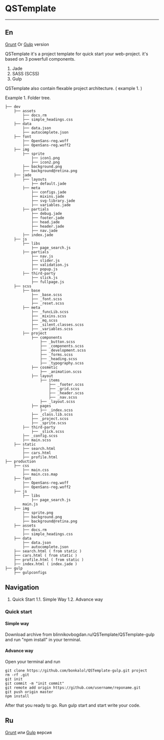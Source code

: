# QSTemplate
----------

## En

<a href="https://github.com/bonkalol/QSTemplate">Grunt</a> Or <a href="https://github.com/bonkalol/QSTemplate-gulp">Gulp</a> version

QSTemplate it's a project template for quick start your web-project. it's based on 3 powerfull components.

1. Jade
2. SASS (SCSS)
3. Gulp

QSTemplate also contain flexable project architecture. ( example 1. )

Example 1. Folder tree.

	├── dev
		├── assets
			├── docs.rm
			├── simple_headings.css
		├── data
			├── data.json
			├── autocomplete.json
		├── font
			├── OpenSans-reg.woff
			├── OpenSans-reg.woff2
		├── img
			├── sprite
				├── icon1.png
				├── icon2.png
			├── background.png
			├── background@retina.png
		├── jade
			├── layouts
				├── default.jade
			├── meta
				├── configs.jade
				├── mixins.jade
				├── svg-library.jade
				├── variables.jade
			├── partials
				├── debug.jade
				├── footer.jade
				├── head.jade
				├── header.jade
				├── nav.jade
			├── index.jade
		├── js
			├── libs
				├── page_search.js
			├── partials
				├── nav.js
				├── slider.js
				├── validation.js
				├── popup.js
			├── third-party
				├── slick.js
				├── fullpage.js
		├── scss
			├── base
				├── _base.scss
				├── _font.scss
				├── _reset.scss
			├── meta
				├── _funcLib.scss
				├── _mixins.scss
				├── _mq.scss
				├── _silent.classes.scss
				├── _variables.scss
			├── project
				├── components
					├── _button.scss
					├── _components.scss
					├── _development.scss
					├── _forms.scss
					├── _heading.scss
					├── _typography.scss
				├── cosmetic
					├── _animation.scss
				├── layout
					├── items
						├── _footer.scss
						├── _grid.scss
						├── _header.scss
						├── _nav.scss
					├── _layout.scss
				├── pages
					├── _index.scss
				├── _class.lib.scss
				├── _project.scss
				├── _sprite.scss
			├── third-party
				├── _slick.scss
			├── _config.scss
			├── main.scss
		├── static
			├── search.html
			├── cars.html
			├── profile.html
	├── production
		├── css
			├── main.css
			├── main.css.map
		├── font
			├── OpenSans-reg.woff
			├── OpenSans-reg.woff2
		├── js
			├── libs
				├── page_search.js
			main.js
		├── img
			├── sprite.png
			├── background.png
			├── background@retina.png
		├── assets
			├── docs.rm
			├── simple_headings.css
		├── data
			├── data.json
			├── autocomplete.json
		├── search.html ( from static )
		├── cars.html ( from static )
		├── profile.html ( from static )
		├── index.html ( index.jade )
	├── gulp
		├── gulpconfigs

## Navigation

1. Quick Start
1.1. Simple Way
1.2. Advance way

### Quick start

#### Simple way

Download archive from blinnikovbogdan.ru/QSTemplate/QSTemplate-gulp and run "npm install" in your terminal.

#### Advance way

Open your terminal and run

	git clone https://github.com/bonkalol/QSTemplate-gulp.git project
	rm -rf .git
	git init
	git commit -m "init commit"
	git remote add origin https://github.com/username/reponame.git
	git push origin master
	npm install

After that you ready to go. Run gulp start and start write your code.



## Ru

<a href="https://github.com/bonkalol/QSTemplate">Grunt</a> или <a href="https://github.com/bonkalol/QSTemplate-gulp">Gulp</a> версия